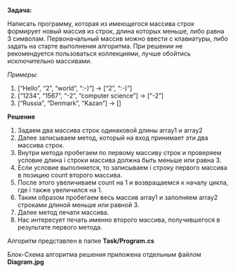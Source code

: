
**Задача:**

 Написать программу, которая из имеющегося массива строк формирует новый массив из строк, длина которых меньше, либо равна 3 символам. Первоначальный массив можно ввести с клавиатуры, либо задать на старте выполнения алгоритма. При решении не рекомендуется пользоваться коллекциями, лучше обойтись исключительно массивами.

*Примеры:*
1. [“Hello”, “2”, “world”, “:-)”] → [“2”, “:-)”]
2. [“1234”, “1567”, “-2”, “computer science”] → [“-2”]
3. [“Russia”, “Denmark”, “Kazan”] → []

**Решение**

1. Задаем два массива строк одинаковой длины array1 и array2
2. Далее записываем метод, который на вход принимает эти два массива строк.
3. Внутри метода пробегаем по первому массиву строк и проверяем условие длина i строки массива должна быть меньше или равна 3.
4. Если условие выполняется, то записываем i строку первого массива в позицию count второго массива.
5. После этого увеличиваем count на 1 и возвращаемся к началу цикла, где i также увеличился на 1.
6. Таким образом пробегаем весь массив array1 и заполняем array2 строками длиной меньше или равной 3.
7. Далее метод печати массива.
8. Нас интересует печать именно второго массива, получившегося в результате первого метода.


Алгоритм представлен в папке **Task/Program.cs**

Блок-Схема алгоритма решения приложена отдельным файлом **Diagram.jpg**